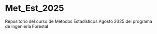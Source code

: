 # Met_Est_2025
Repositorio del curso de Métodos Estadísticos Agosto 2025 del programa de Ingeniería Forestal
